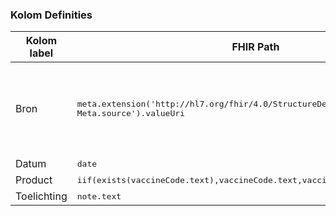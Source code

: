 ### Kolom Definities
<table class="grid">
<thead>
<th>Kolom label</th>
<th width="25%">FHIR Path</th>
<th>FHIR Type</th>
<th>Zib element</th>
<th>Toelichting of regels</th>
</thead>
<tbody>
<tr>
<td>Bron</td>
<td><samp>meta.extension('http://hl7.org/fhir/4.0/StructureDefinition/extension-Meta.source').valueUri</samp></td>
<td><code>string</code></td>
<td>nvt</td>
<td>Lookup adhv uri (AGB-Z of OID) <code>&lt;adressering-base&gt;/Organization?identifier=&lt;.meta.tag.code&gt;</code> en gebruik dan <code>Organization.name</code></td>
</tr>
<tr>
<td>Datum</td>
<td><samp>date</samp></td>
<td><code>dateTime</code></td>
<td>VaccinatieDatum</td>
<td></td>
</tr>
<tr>
<td>Product</td>
<td><samp>iif(exists(vaccineCode.text),vaccineCode.text,vaccineCode.coding.display)</samp></td>
<td><code>string</code></td>
<td>ProductCode</td>
<td></td>
</tr>
<tr>
<td>Toelichting</td>
<td><samp>note.text</samp></td>
<td><code>string</code></td>
<td>Toelichting</td>
<td></td>
</tr>
</tbody>
</table>